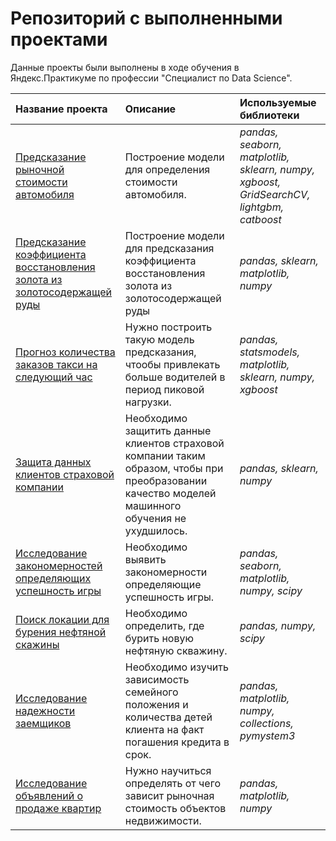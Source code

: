 # Репозиторий с выполненными проектами
Данные проекты были выполнены в ходе обучения в Яндекс.Практикуме по профессии  "Специалист по Data Science".

| Название проекта | Описание | Используемые библиотеки | 
| :---------------------- | :---------------------- | :---------------------- |
| [Предсказание рыночной стоимости автомобиля](car_cost_prediction_github) | Построение модели для определения стоимости автомобиля.| *pandas, seaborn, matplotlib, sklearn, numpy, xgboost, GridSearchCV, lightgbm, catboost* |
| [Предсказание коэффициента восстановления золота из золотосодержащей руды](rate_of_gold_recovery) |Построение модели для предсказания коэффициента восстановления золота из золотосодержащей руды| *pandas, sklearn, matplotlib, numpy* |
| [Прогноз количества заказов такси на следующий час](taxi_orders_prediction) |Нужно построить такую модель предсказания, чтообы привлекать больше водителей в период пиковой нагрузки.| *pandas, statsmodels, matplotlib, sklearn, numpy, xgboost* |
| [Защита данных клиентов страховой компании](сustomer's_data_protection) |Необходимо защитить данные клиентов страховой компании таким образом, чтобы при преобразовании качество моделей машинного обучения не ухудшилось.| *pandas, sklearn, numpy* |
| [Исследование закономерностей определяющих успешность игры](researching_regularity_of_game_success) |Необходимо выявить закономерности определяющие успешность игры.| *pandas, seaborn, matplotlib, numpy, scipy* |
| [Поиск локации для бурения нефтяной скажины](location_for_oil_well) |Необходимо определить, где бурить новую нефтяную скважину.| *pandas, numpy, scipy* |
| [Исследование надежности заемщиков](research_bank_client_reliability) |Необходимо изучить зависимость семейного положения и количества детей клиента на факт погашения кредита в срок.| *pandas, matplotlib, numpy, collections, pymystem3* |
| [Исследование объявлений о продаже квартир](apartment_sale_ad_research) |Нужно научиться определять от чего зависит рыночная стоимость объектов недвижимости.| *pandas, matplotlib, numpy* |
